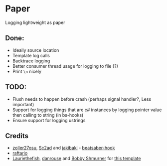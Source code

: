 # Paper

Logging lightweight as paper

## Done:
- Ideally source location
- Template log calls
- Backtrace logging
- Better consumer thread usage for logging to file (?)
- Print `\n` nicely

## TODO:
- Flush needs to happen before crash (perhaps signal handler?, Less important)
- Support for logging things that are c# instances by logging pointer value then calling to string (in bs-hooks)
- Ensure support for logging ustrings


## Credits

* [zoller27osu](https://github.com/zoller27osu), [Sc2ad](https://github.com/Sc2ad) and [jakibaki](https://github.com/jakibaki) - [beatsaber-hook](https://github.com/sc2ad/beatsaber-hook)
* [raftario](https://github.com/raftario)
* [Lauriethefish](https://github.com/Lauriethefish), [danrouse](https://github.com/danrouse) and [Bobby Shmurner](https://github.com/BobbyShmurner) for [this template](https://github.com/Lauriethefish/quest-mod-template)
